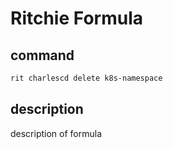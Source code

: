 # Ritchie Formula

## command

```bash
rit charlescd delete k8s-namespace
```

## description

description of formula
